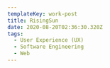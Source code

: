 ```yaml
---
templateKey: work-post
title: RisingSun
date: 2020-08-20T02:36:30.320Z
tags:
  - User Experience (UX)
  - Software Engineering
  - Web
---
```

